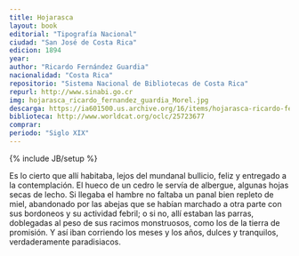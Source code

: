 ```yaml
---
title: Hojarasca
layout: book
editorial: "Tipografía Nacional"
ciudad: "San José de Costa Rica"
edicion: 1894
year:
author: "Ricardo Fernández Guardia"
nacionalidad: "Costa Rica"
repositorio: "Sistema Nacional de Bibliotecas de Costa Rica"
repurl: http://www.sinabi.go.cr
img: hojarasca_ricardo_fernandez_guardia_Morel.jpg
descarga: https://ia601500.us.archive.org/16/items/hojarasca-ricardo-fernandez-guardia/Hojarasca%20-%20Ricardo%20Fern%C3%A1ndez%20Guardia.pdf
biblioteca: http://www.worldcat.org/oclc/25723677
comprar: 
periodo: "Siglo XIX"
---
```

{% include JB/setup %}

Es lo cierto que allí habitaba, lejos del mundanal bullicio, feliz y entregado a la contemplación. El hueco de un cedro le servía de albergue, algunas hojas secas de lecho. Si llegaba el hambre no faltaba un panal bien repleto de miel, abandonado por las abejas que se habían marchado a otra parte con sus bordoneos y su actividad febril; o si no, allí estaban las parras, doblegadas al peso de sus racimos monstruosos, como los de la tierra de promisión. Y así iban corriendo los meses y los años, dulces y tranquilos, verdaderamente paradisiacos.
